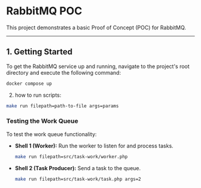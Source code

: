# RabbitMQ POC

This project demonstrates a basic Proof of Concept (POC) for RabbitMQ.

---

## 1. Getting Started

To get the RabbitMQ service up and running, navigate to the project's root directory and execute the following command:

```bash
docker compose up
```

2. how to run scripts:

```bash
make run filepath=path-to-file args=params
```

### Testing the Work Queue

To test the work queue functionality:

* **Shell 1 (Worker):** Run the worker to listen for and process tasks.
    ```bash
    make run filepath=src/task-work/worker.php
    ```
* **Shell 2 (Task Producer):** Send a task to the queue.
    ```bash
    make run filepath=src/task-work/task.php args=2
    ```


